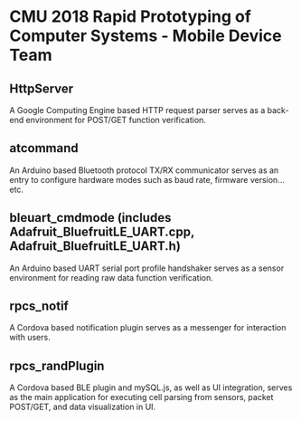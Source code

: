 # CMU 2018 Rapid Prototyping of Computer Systems - Mobile Device Team

## HttpServer

A Google Computing Engine based HTTP request parser serves as a back-end environment for POST/GET function verification.

## atcommand

An Arduino based Bluetooth protocol TX/RX communicator serves as an entry to configure hardware modes such as baud rate, firmware version... etc.

## bleuart_cmdmode (includes Adafruit_BluefruitLE_UART.cpp, Adafruit_BluefruitLE_UART.h)

An Arduino based UART serial port profile handshaker serves as a sensor environment for reading raw data function verification.

## rpcs_notif

A Cordova based notification plugin serves as a messenger for interaction with users.

## rpcs_randPlugin

A Cordova based BLE plugin and mySQL.js, as well as UI integration, serves as the main application for executing cell parsing from sensors, packet POST/GET, and data visualization in UI. 
